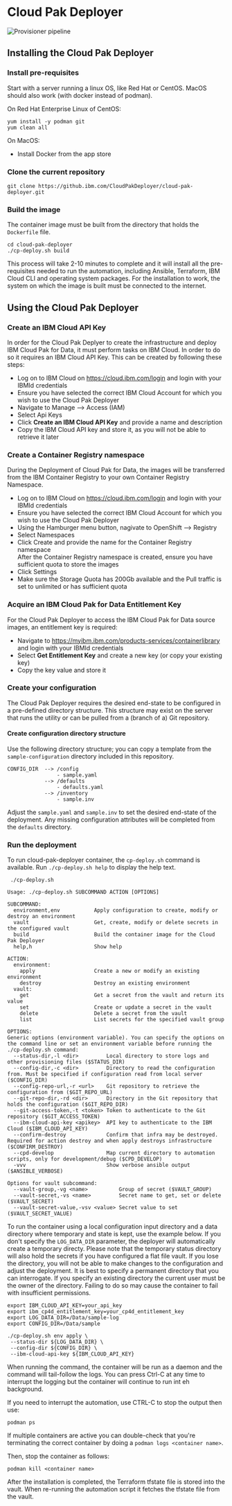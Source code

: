 # Cloud Pak Deployer

![Provisioner pipeline](/images/provisioning-process.png)

## Installing the Cloud Pak Deployer

### Install pre-requisites
Start with a server running a linux OS, like Red Hat or CentOS. MacOS should also work (with docker instead of podman).

On Red Hat Enterprise Linux of CentOS:
```
yum install -y podman git
yum clean all
```

On MacOS:
* Install Docker from the app store

### Clone the current repository
```
git clone https://github.ibm.com/CloudPakDeployer/cloud-pak-deployer.git
```

### Build the image
The container image must be built from the directory that holds the `Dockerfile` file.
```
cd cloud-pak-deployer
./cp-deploy.sh build
```

This process will take 2-10 minutes to complete and it will install all the pre-requisites needed to run the automation, including Ansible, Terraform, IBM Cloud CLI and operating system packages. For the installation to work, the system on which the image is built must be connected to the internet.

## Using the Cloud Pak Deployer

### Create an IBM Cloud API Key
In order for the Cloud Pak Deplyer to create the infrastructure and deploy IBM Cloud Pak for Data, it must perform tasks on IBM Cloud. In order to do so it requires an IBM Cloud API Key. This can be created by following these steps:
- Log on to IBM Cloud on https://cloud.ibm.com/login and login with your IBMId credentials
- Ensure you have selected the correct IBM Cloud Account for which you wish to use the Cloud Pak Deployer
- Navigate to Manage --> Access (IAM)
- Select Api Keys
- Click **Create an IBM Cloud API Key** and provide a name and description
- Copy the IBM Cloud API key and store it, as you will not be able to retrieve it later

### Create a Container Registry namespace
During the Deployment of Cloud Pak for Data, the images will be transferred from the IBM Container Registry to your own Container Registry Namespace.
- Log on to IBM Cloud on https://cloud.ibm.com/login and login with your IBMId credentials
- Ensure you have selected the correct IBM Cloud Account for which you wish to use the Cloud Pak Deployer
- Using the Hamburger menu button, nagivate to OpenShift --> Registry
- Select Namespaces
- Click Create and provide the name for the Container Registry namespace  
After the Container Registry namespace is created, ensure you have sufficient quota to store the images
- Click Settings
- Make sure the Storage Quota has 200Gb available and the Pull traffic is set to unlimited or has sufficient quota 

### Acquire an IBM Cloud Pak for Data Entitlement Key
For the Cloud Pak Deployer to access the IBM Cloud Pak for Data source images, an entitlement key is required:
- Navigate to https://myibm.ibm.com/products-services/containerlibrary and login with your IBMId credentials
- Select **Get Entitlement Key** and create a new key (or copy your existing key)
- Copy the key value and store it

### Create your configuration
The Cloud Pak Deployer requires the desired end-state to be configured in a pre-defined directory structure. This structure may exist on the server that runs the utility or can be pulled from a (branch of a) Git repository. 

#### Create configuration directory structure
Use the following directory structure; you can copy a template from the `sample-configuration` directory included in this repository.
```
CONFIG_DIR  --> /config
                - sample.yaml
            --> /defaults
                - defaults.yaml
            --> /inventory
                - sample.inv
```
Adjust the `sample.yaml` and `sample.inv` to set the desired end-state of the deployment. Any missing configuration attributes will be completed from the `defaults` directory.

### Run the deployment
To run cloud-pak-deployer container, the `cp-deploy.sh` command is available. Run `./cp-deploy.sh help` to display the help text.

```
 ./cp-deploy.sh

Usage: ./cp-deploy.sh SUBCOMMAND ACTION [OPTIONS]

SUBCOMMAND:
  environment,env           Apply configuration to create, modify or destroy an environment
  vault                     Get, create, modify or delete secrets in the configured vault
  build                     Build the container image for the Cloud Pak Deployer
  help,h                    Show help

ACTION:
  environment:
    apply                   Create a new or modify an existing environment
    destroy                 Destroy an existing environment
  vault:
    get                     Get a secret from the vault and return its value
    set                     Create or update a secret in the vault
    delete                  Delete a secret from the vault
    list                    List secrets for the specified vault group

OPTIONS:
Generic options (environment variable). You can specify the options on the command line or set an environment variable before running the ./cp-deploy.sh command:
  --status-dir,-l <dir>         Local directory to store logs and other provisioning files ($STATUS_DIR)
  --config-dir,-c <dir>         Directory to read the configuration from. Must be specified if configuration read from local server ($CONFIG_DIR)
  --config-repo-url,-r <url>    Git repository to retrieve the configuration from ($GIT_REPO_URL)
  --git-repo-dir,-rd <dir>      Directory in the Git repository that holds the configuration ($GIT_REPO_DIR)
  --git-access-token,-t <token> Token to authenticate to the Git repository ($GIT_ACCESS_TOKEN)
  --ibm-cloud-api-key <apikey>  API key to authenticate to the IBM Cloud ($IBM_CLOUD_API_KEY)
  --confirm-destroy             Confirm that infra may be destroyed. Required for action destroy and when apply destroys infrastructure ($CONFIRM_DESTROY)
  --cpd-develop                 Map current directory to automation scripts, only for development/debug ($CPD_DEVELOP)
  -vvv                          Show verbose ansible output ($ANSIBLE_VERBOSE)

Options for vault subcommand:
  --vault-group,-vg <name>          Group of secret ($VAULT_GROUP)
  --vault-secret,-vs <name>         Secret name to get, set or delete ($VAULT_SECRET)
  --vault-secret-value,-vsv <value> Secret value to set ($VAULT_SECRET_VALUE)
```

To run the container using a local configuration input directory and a data directory where temporary and state is kept, use the example below. If you don't specify the `LOG_DATA_DIR` parameter, the deployer will automatically create a temporary directy. Please note that the temporary status directory will also hold the secrets if you have configured a flat file vault. If you lose the directory, you will not be able to make changes to the configuration and adjust the deployment. It is best to specify a permanent directory that you can interrogate. If you specify an existing directory the current user must be the owner of the directory. Failing to do so may cause the container to fail with insufficient permissions.

```
export IBM_CLOUD_API_KEY=your_api_key
export ibm_cp4d_entitlement_key=your_cp4d_entitlement_key
export LOG_DATA_DIR=/Data/sample-log
export CONFIG_DIR=/Data/sample

./cp-deploy.sh env apply \
 --status-dir ${LOG_DATA_DIR} \
 --config-dir ${CONFIG_DIR} \
 --ibm-cloud-api-key ${IBM_CLOUD_API_KEY}
```

When running the command, the container will be run as a daemon and the command will tail-follow the logs. You can press Ctrl-C at any time to interrupt the logging but the container will continue to run int eh background.

If you need to interrupt the automation, use CTRL-C to stop the output then use:
```
podman ps
```
If multiple containers are active you can double-check that you're terminating the correct container by doing a `podman logs <container name>`.

Then, stop the container as follows:
```
podman kill <container name>
```

After the installation is completed, the Terraform tfstate file is stored into the vault. When re-running the automation script it fetches the tfstate file from the vault.

